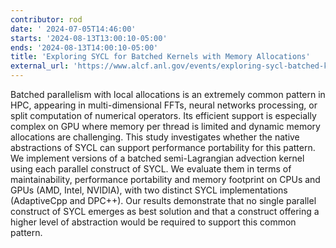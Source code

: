 ```yaml
---
contributor: rod
date: '	2024-07-05T14:46:00'
starts: '2024-08-13T13:00:10-05:00'
ends: '2024-08-13T14:00:10-05:00'
title: 'Exploring SYCL for Batched Kernels with Memory Allocations'
external_url: 'https://www.alcf.anl.gov/events/exploring-sycl-batched-kernels-memory-allocations'
---
```


Batched parallelism with local allocations is an extremely common pattern in HPC, appearing in multi-dimensional FFTs,
neural networks processing, or split computation of numerical operators. Its efficient support is especially complex on
GPU where memory per thread is limited and dynamic memory allocations are challenging. This study investigates whether
the native abstractions of SYCL can support performance portability for this pattern. We implement versions of a batched
semi-Lagrangian advection kernel using each parallel construct of SYCL. We evaluate them in terms of maintainability,
performance portability and memory footprint on CPUs and GPUs (AMD, Intel, NVIDIA), with two distinct SYCL
implementations (AdaptiveCpp and DPC++). Our results demonstrate that no single parallel construct of SYCL emerges as
best solution and that a construct offering a higher level of abstraction would be required to support this common
pattern.
